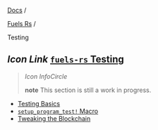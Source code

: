 [Docs](https://docs.fuel.network/) /

[Fuels Rs](https://docs.fuel.network/docs/fuels-rs/) /

Testing

## _Icon Link_ [`fuels-rs` Testing](https://docs.fuel.network/docs/fuels-rs/testing/\#fuels-rs-testing)

> _Icon InfoCircle_
>
> **note** This section is still a work in progress.

- [Testing Basics](https://docs.fuel.network/docs/fuels-rs/testing/basics/)
- [`setup_program_test!` Macro](https://docs.fuel.network/docs/fuels-rs/testing/the-setup-program-test-macro/)
- [Tweaking the Blockchain](https://docs.fuel.network/docs/fuels-rs/testing/chains/)